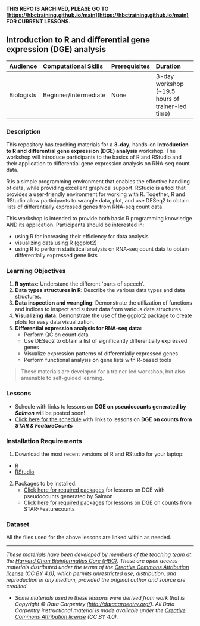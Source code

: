 **THIS REPO IS ARCHIVED, PLEASE GO TO [https://hbctraining.github.io/main](https://hbctraining.github.io/main) FOR CURRENT LESSONS.**

## Introduction to R and differential gene expression (DGE) analysis

| Audience | Computational Skills | Prerequisites | Duration |
:----------|:----------|:----------|:----------|
| Biologists | Beginner/Intermediate | None | 3-day workshop (~19.5 hours of trainer-led time)|

### Description
This repository has teaching materials for a **3-day**, hands-on **Introduction to R and differential gene expression (DGE) analysis** workshop. The workshop will introduce participants to the basics of R and RStudio and their application to differential gene expression analysis on RNA-seq count data.

R is a simple programming environment that enables the effective handling of data, while providing excellent graphical support. RStudio is a tool that provides a user-friendly environment for working with R. Together, R and RStudio allow participants to wrangle data, plot, and use DESeq2 to obtain lists of differentially expressed genes from RNA-seq count data.

This workshop is intended to provide both basic R programming knowledge AND its application. Participants should be interested in:

- using R for increasing their efficiency for data analysis
- visualizing data using R (ggplot2)
- using R to perform statistical analysis on RNA-seq count data to obtain differentially expressed gene lists

### Learning Objectives

1. **R syntax**: Understand the different 'parts of speech'.
2. **Data types structures in R**: Describe the various data types and data structures.
3. **Data inspection and wrangling**: Demonstrate the utilization of functions and indices to inspect and subset data from various data structures.
4. **Visualizing data**: Demonstrate the use of the ggplot2 package to create plots for easy data visualization.
5. **Differential expression analysis for RNA-seq data:**
    - Perform QC on count data
    - Use DESeq2 to obtain a list of significantly differentially expressed genes
    - Visualize expression patterns of differentially expressed genes
    - Perform functional analysis on gene lists with R-based tools

> These materials are developed for a trainer-led workshop, but also amenable to self-guided learning.

### Lessons

* Scheule with links to lessons on **DGE on pseudocounts generated by *Salmon*** will be posted soon!
* [Click here for the schedule](https://hbctraining.github.io/Intro-to-R-with-DGE/schedule) with links to lessons on **DGE on counts from *STAR & FeatureCounts***


### Installation Requirements

1. Download the most recent versions of R and RStudio for your laptop:

 - [R](https://cran.r-project.org/) 
 - [RStudio](https://www.rstudio.com/products/rstudio/download/#download)

2. Packages to be installed:
    * [Click here for required packages](https://hbctraining.github.io/DGE_workshop#installation-requirements) for lessons on DGE with pseudocounts generated by Salmon 
    * [Click here for required packages](https://hbctraining.github.io/DGE_workshop_salmon#installation-requirements) for lessons on DGE on counts from STAR-Featurecounts


### Dataset

All the files used for the above lessons are linked within as needed.

***

*These materials have been developed by members of the teaching team at the [Harvard Chan Bioinformatics Core (HBC)](http://bioinformatics.sph.harvard.edu/). These are open access materials distributed under the terms of the [Creative Commons Attribution license](https://creativecommons.org/licenses/by/4.0/) (CC BY 4.0), which permits unrestricted use, distribution, and reproduction in any medium, provided the original author and source are credited.*

* *Some materials used in these lessons were derived from work that is Copyright © Data Carpentry (http://datacarpentry.org/). 
All Data Carpentry instructional material is made available under the [Creative Commons Attribution license](https://creativecommons.org/licenses/by/4.0/) (CC BY 4.0).*
